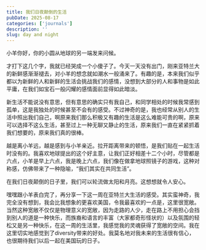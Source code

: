 ```yaml
---
title: 我们日夜颠倒的生活
pubDate: 2025-08-17
categories: ['journals']
description: ''
slug: day and night
---
```

小羊你好，你的小圆从地球的另一端发来问候。

才打下这几个字，我就已经哭成一个小傻子了。今天一天没有出门，刚来亚特兰大的新鲜感渐渐褪去，对小羊的想念就如潮水一般涌来了。有趣的是，本来我们似乎都以为新鲜的人和新鲜的生活会挑战我们的感情，没想到大部分的人和事物是如此平庸，在我们如宝石一般闪耀的感情面前显得如此暗淡。

新生活不能说没有意思，但有意思的确实只有我自己，和同学相处的时候我常感到孤单，这是我独处的时候甚至不会有的感受。不过神奇的是，我也经常从别人的生活中照出我们自己，啊原来我们那么积极又有趣的生活是这么难能可贵的啊，原来可以选择不这么生活，甚至过上一种无聊又静止的生活，原来我们一直在紧紧抓着我们想要的，原来我们真的很棒。

越是离小羊远，越是感到与小羊亲近。拉开距离带来的顿悟，是我们贴在一起生活时没有的。我喜欢地球提出的这个好主意，让我们正好相差十二个小时，尽管都是六点，小羊是早上六点，我是晚上六点，我们像在做拿地球照镜子的游戏，这种对称感，仿佛带来了一种隐喻，“我们其实在共同生活”。

在我们日夜颠倒的日子里，我们可以轮流做太阳和月亮。这想想就令人安心。

嘿嘿跟小羊表白完了，再分享一下这一周在亚特兰大生活的感受。其实蛮神奇，我完全没有想到，我会比我想象的更喜欢美国，令我最喜欢的一点是，这里很宽敞。当然这种宽敞不仅仅是物理意义的宽敞，因为走路的人少，走在路上不用担心会挡到别人的道是一种快乐，而族裔和语言的丰富（大家都奇形怪状的）以及氛围的轻松又是另一种快乐，在这一周的生活里，我感觉我的灵魂获得了宽敞的空间。我在这里切实地感觉到了diversity带来的好处。我莫名地对我未来的生活很有信心，也很期待我们以后一起在美国玩的日子。